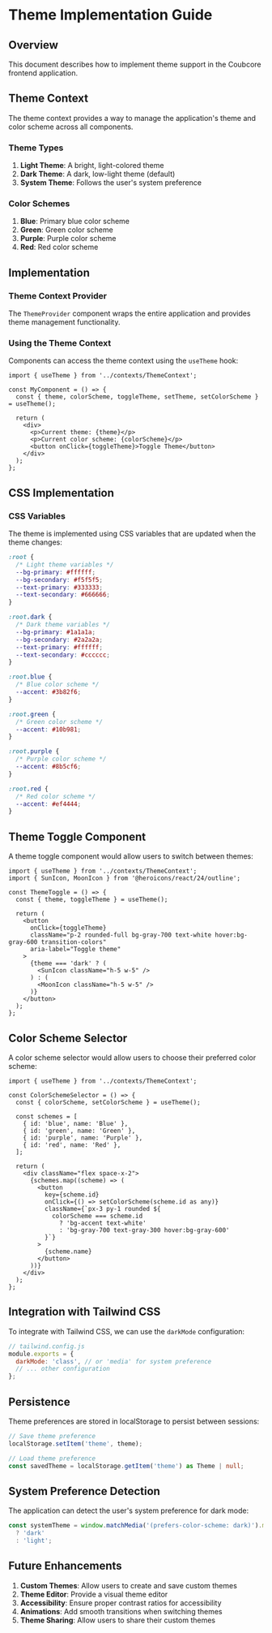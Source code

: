 # Theme Implementation Guide

## Overview

This document describes how to implement theme support in the Coubcore frontend application.

## Theme Context

The theme context provides a way to manage the application's theme and color scheme across all components.

### Theme Types

1. **Light Theme**: A bright, light-colored theme
2. **Dark Theme**: A dark, low-light theme (default)
3. **System Theme**: Follows the user's system preference

### Color Schemes

1. **Blue**: Primary blue color scheme
2. **Green**: Green color scheme
3. **Purple**: Purple color scheme
4. **Red**: Red color scheme

## Implementation

### Theme Context Provider

The `ThemeProvider` component wraps the entire application and provides theme management functionality.

### Using the Theme Context

Components can access the theme context using the `useTheme` hook:

```tsx
import { useTheme } from '../contexts/ThemeContext';

const MyComponent = () => {
  const { theme, colorScheme, toggleTheme, setTheme, setColorScheme } = useTheme();
  
  return (
    <div>
      <p>Current theme: {theme}</p>
      <p>Current color scheme: {colorScheme}</p>
      <button onClick={toggleTheme}>Toggle Theme</button>
    </div>
  );
};
```

## CSS Implementation

### CSS Variables

The theme is implemented using CSS variables that are updated when the theme changes:

```css
:root {
  /* Light theme variables */
  --bg-primary: #ffffff;
  --bg-secondary: #f5f5f5;
  --text-primary: #333333;
  --text-secondary: #666666;
}

:root.dark {
  /* Dark theme variables */
  --bg-primary: #1a1a1a;
  --bg-secondary: #2a2a2a;
  --text-primary: #ffffff;
  --text-secondary: #cccccc;
}

:root.blue {
  /* Blue color scheme */
  --accent: #3b82f6;
}

:root.green {
  /* Green color scheme */
  --accent: #10b981;
}

:root.purple {
  /* Purple color scheme */
  --accent: #8b5cf6;
}

:root.red {
  /* Red color scheme */
  --accent: #ef4444;
}
```

## Theme Toggle Component

A theme toggle component would allow users to switch between themes:

```tsx
import { useTheme } from '../contexts/ThemeContext';
import { SunIcon, MoonIcon } from '@heroicons/react/24/outline';

const ThemeToggle = () => {
  const { theme, toggleTheme } = useTheme();
  
  return (
    <button
      onClick={toggleTheme}
      className="p-2 rounded-full bg-gray-700 text-white hover:bg-gray-600 transition-colors"
      aria-label="Toggle theme"
    >
      {theme === 'dark' ? (
        <SunIcon className="h-5 w-5" />
      ) : (
        <MoonIcon className="h-5 w-5" />
      )}
    </button>
  );
};
```

## Color Scheme Selector

A color scheme selector would allow users to choose their preferred color scheme:

```tsx
import { useTheme } from '../contexts/ThemeContext';

const ColorSchemeSelector = () => {
  const { colorScheme, setColorScheme } = useTheme();
  
  const schemes = [
    { id: 'blue', name: 'Blue' },
    { id: 'green', name: 'Green' },
    { id: 'purple', name: 'Purple' },
    { id: 'red', name: 'Red' },
  ];
  
  return (
    <div className="flex space-x-2">
      {schemes.map((scheme) => (
        <button
          key={scheme.id}
          onClick={() => setColorScheme(scheme.id as any)}
          className={`px-3 py-1 rounded ${
            colorScheme === scheme.id
              ? 'bg-accent text-white'
              : 'bg-gray-700 text-gray-300 hover:bg-gray-600'
          }`}
        >
          {scheme.name}
        </button>
      ))}
    </div>
  );
};
```

## Integration with Tailwind CSS

To integrate with Tailwind CSS, we can use the `darkMode` configuration:

```js
// tailwind.config.js
module.exports = {
  darkMode: 'class', // or 'media' for system preference
  // ... other configuration
};
```

## Persistence

Theme preferences are stored in localStorage to persist between sessions:

```ts
// Save theme preference
localStorage.setItem('theme', theme);

// Load theme preference
const savedTheme = localStorage.getItem('theme') as Theme | null;
```

## System Preference Detection

The application can detect the user's system preference for dark mode:

```ts
const systemTheme = window.matchMedia('(prefers-color-scheme: dark)').matches 
  ? 'dark' 
  : 'light';
```

## Future Enhancements

1. **Custom Themes**: Allow users to create and save custom themes
2. **Theme Editor**: Provide a visual theme editor
3. **Accessibility**: Ensure proper contrast ratios for accessibility
4. **Animations**: Add smooth transitions when switching themes
5. **Theme Sharing**: Allow users to share their custom themes